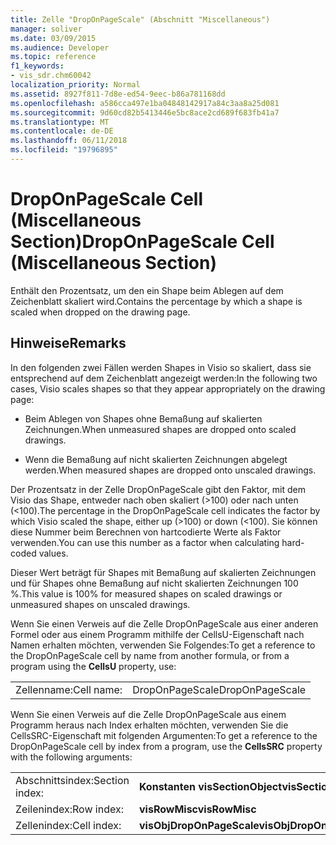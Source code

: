 ```yaml
---
title: Zelle "DropOnPageScale" (Abschnitt "Miscellaneous")
manager: soliver
ms.date: 03/09/2015
ms.audience: Developer
ms.topic: reference
f1_keywords:
- vis_sdr.chm60042
localization_priority: Normal
ms.assetid: 8927f811-7d8e-ed54-9eec-b86a781168dd
ms.openlocfilehash: a586cca497e1ba04848142917a84c3aa8a25d081
ms.sourcegitcommit: 9d60cd82b5413446e5bc8ace2cd689f683fb41a7
ms.translationtype: MT
ms.contentlocale: de-DE
ms.lasthandoff: 06/11/2018
ms.locfileid: "19796895"
---
```

# <a name="droponpagescale-cell-miscellaneous-section"></a><span data-ttu-id="329f5-102">DropOnPageScale Cell (Miscellaneous Section)</span><span class="sxs-lookup"><span data-stu-id="329f5-102">DropOnPageScale Cell (Miscellaneous Section)</span></span>

<span data-ttu-id="329f5-103">Enthält den Prozentsatz, um den ein Shape beim Ablegen auf dem Zeichenblatt skaliert wird.</span><span class="sxs-lookup"><span data-stu-id="329f5-103">Contains the percentage by which a shape is scaled when dropped on the drawing page.</span></span>
  
## <a name="remarks"></a><span data-ttu-id="329f5-104">Hinweise</span><span class="sxs-lookup"><span data-stu-id="329f5-104">Remarks</span></span>

<span data-ttu-id="329f5-105">In den folgenden zwei Fällen werden Shapes in Visio so skaliert, dass sie entsprechend auf dem Zeichenblatt angezeigt werden:</span><span class="sxs-lookup"><span data-stu-id="329f5-105">In the following two cases, Visio scales shapes so that they appear appropriately on the drawing page:</span></span>
  
- <span data-ttu-id="329f5-106">Beim Ablegen von Shapes ohne Bemaßung auf skalierten Zeichnungen.</span><span class="sxs-lookup"><span data-stu-id="329f5-106">When unmeasured shapes are dropped onto scaled drawings.</span></span>
    
- <span data-ttu-id="329f5-107">Wenn die Bemaßung auf nicht skalierten Zeichnungen abgelegt werden.</span><span class="sxs-lookup"><span data-stu-id="329f5-107">When measured shapes are dropped onto unscaled drawings.</span></span>
    
<span data-ttu-id="329f5-108">Der Prozentsatz in der Zelle DropOnPageScale gibt den Faktor, mit dem Visio das Shape, entweder nach oben skaliert (\>100) oder nach unten (\<100).</span><span class="sxs-lookup"><span data-stu-id="329f5-108">The percentage in the DropOnPageScale cell indicates the factor by which Visio scaled the shape, either up (\>100) or down (\<100).</span></span> <span data-ttu-id="329f5-109">Sie können diese Nummer beim Berechnen von hartcodierte Werte als Faktor verwenden.</span><span class="sxs-lookup"><span data-stu-id="329f5-109">You can use this number as a factor when calculating hard-coded values.</span></span> 
  
<span data-ttu-id="329f5-110">Dieser Wert beträgt für Shapes mit Bemaßung auf skalierten Zeichnungen und für Shapes ohne Bemaßung auf nicht skalierten Zeichnungen 100 %.</span><span class="sxs-lookup"><span data-stu-id="329f5-110">This value is 100% for measured shapes on scaled drawings or unmeasured shapes on unscaled drawings.</span></span> 
  
<span data-ttu-id="329f5-111">Wenn Sie einen Verweis auf die Zelle DropOnPageScale aus einer anderen Formel oder aus einem Programm mithilfe der CellsU-Eigenschaft nach Namen erhalten möchten, verwenden Sie Folgendes:</span><span class="sxs-lookup"><span data-stu-id="329f5-111">To get a reference to the DropOnPageScale cell by name from another formula, or from a program using the **CellsU** property, use:</span></span> 
  
|||
|:-----|:-----|
| <span data-ttu-id="329f5-112">Zellenname:</span><span class="sxs-lookup"><span data-stu-id="329f5-112">Cell name:</span></span>  <br/> | <span data-ttu-id="329f5-113">DropOnPageScale</span><span class="sxs-lookup"><span data-stu-id="329f5-113">DropOnPageScale</span></span>  <br/> |
   
<span data-ttu-id="329f5-114">Wenn Sie einen Verweis auf die Zelle DropOnPageScale aus einem Programm heraus nach Index erhalten möchten, verwenden Sie die CellsSRC-Eigenschaft mit folgenden Argumenten:</span><span class="sxs-lookup"><span data-stu-id="329f5-114">To get a reference to the DropOnPageScale cell by index from a program, use the **CellsSRC** property with the following arguments:</span></span> 
  
|||
|:-----|:-----|
| <span data-ttu-id="329f5-115">Abschnittsindex:</span><span class="sxs-lookup"><span data-stu-id="329f5-115">Section index:</span></span>  <br/> |<span data-ttu-id="329f5-116">**Konstanten visSectionObject**</span><span class="sxs-lookup"><span data-stu-id="329f5-116">**visSectionObject**</span></span> <br/> |
| <span data-ttu-id="329f5-117">Zeilenindex:</span><span class="sxs-lookup"><span data-stu-id="329f5-117">Row index:</span></span>  <br/> |<span data-ttu-id="329f5-118">**visRowMisc**</span><span class="sxs-lookup"><span data-stu-id="329f5-118">**visRowMisc**</span></span> <br/> |
| <span data-ttu-id="329f5-119">Zellenindex:</span><span class="sxs-lookup"><span data-stu-id="329f5-119">Cell index:</span></span>  <br/> |<span data-ttu-id="329f5-120">**visObjDropOnPageScale**</span><span class="sxs-lookup"><span data-stu-id="329f5-120">**visObjDropOnPageScale**</span></span> <br/> |
   

